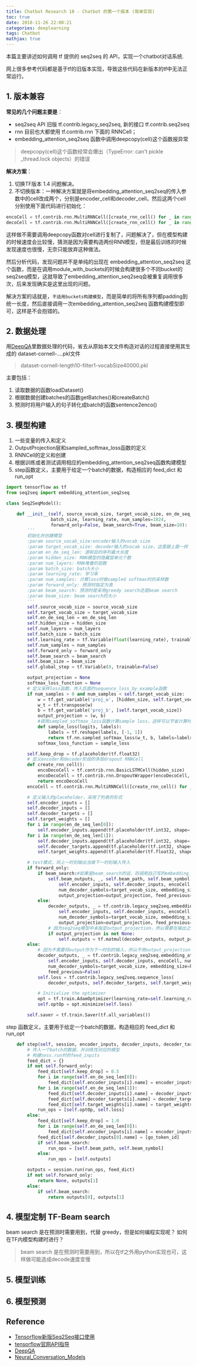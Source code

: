 ```yaml
---
title: Chatbot Research 10 - Chatbot 的第一个版本 (简单实现)
toc: true
date: 2018-11-26 22:00:21
categories: deeplearning
tags: Chatbot
mathjax: true
---
```


<!-- 2018 -->

本篇主要讲述如何调用 tf 提供的 seq2seq 的 API，实现一个chatbot对话系统.

网上很多参考代码都是基于tf的旧版本实现，导致这些代码在新版本的tf中无法正常运行。

<!-- more -->

## 1. 版本兼容

**常见的几个问题主要是**：

- seq2seq API 旧版 tf.contrib.legacy_seq2seq, 新的接口 tf.contrib.seq2seq
- rnn 目前也大都使用 tf.contrib.rnn 下面的 RNNCell；
- embedding_attention_seq2seq 函数中调用deepcopy(cell)这个函数报异常
> deepcopy(cell)这个函数经常会爆出（TypeError: can't pickle _thread.lock objects）的错误

**解决方案**：

1. 切换TF版本 1.4 问题解决。
2. 不切换版本：一种解决方案就是将embedding_attention_seq2seq的传入参数中的cell改成两个，分别是encoder_cell和decoder_cell，然后这两个cell分别使用下面代码进行初始化：

```py
encoCell = tf.contrib.rnn.MultiRNNCell([create_rnn_cell() for _ in range(num_layers)],)
decoCell = tf.contrib.rnn.MultiRNNCell([create_rnn_cell() for _ in range(num_layers)],)
```

这样做不需要调用deepcopy函数对cell进行复制了，问题解决了，但在模型构建的时候速度会比较慢，猜测是因为需要构造两份RNN模型，但是最后训练的时候发现速度也很慢，无奈只能放弃这种做法。

然后分析代码，发现问题并不是单纯的出现在 embedding_attention_seq2seq 这个函数，而是在调用module_with_buckets的时候会构建很多个不同bucket的seq2seq模型，这就导致了embedding_attention_seq2seq会被重复调用很多次，后来发现确实是这里出现的问题。

解决方案的话就是，`不适用buckets构建模型`，而是简单的将所有序列都padding到统一长度，然后直接调用一次embedding_attention_seq2seq 函数构建模型即可，这样是不会抱错的。

## 2. 数据处理

用[DeepQA](https://github.com/Conchylicultor/DeepQA#chatbot)里数据处理的代码，省去从原始本文文件构造对话的过程直接使用其生成的 dataset-cornell-....pkl文件

> dataset-cornell-length10-filter1-vocabSize40000.pkl

主要包括：

1. 读取数据的函数loadDataset()
2. 根据数据创建batches的函数getBatches()和createBatch()
3. 预测时将用户输入的句子转化成batch的函数sentence2enco()

## 3. 模型构建

1. 一些变量的传入和定义
2. OutputProjection层和sampled_softmax_loss函数的定义
3. RNNCell的定义和创建
4. 根据训练或者测试调用相应的embedding_attention_seq2seq函数构建模型
5. step函数定义，主要用于给定一个batch的数据，构造相应的 feed_dict 和 run_opt

```py
import tensorflow as tf
from seq2seq import embedding_attention_seq2seq

class Seq2SeqModel():

    def __init__(self, source_vocab_size, target_vocab_size, en_de_seq_len, hidden_size, num_layers,
                 batch_size, learning_rate, num_samples=1024,
                 forward_only=False, beam_search=True, beam_size=10):
        '''
        初始化并创建模型
        :param source_vocab_size:encoder输入的vocab size
        :param target_vocab_size: decoder输入的vocab size，这里跟上面一样
        :param en_de_seq_len: 源和目的序列最大长度
        :param hidden_size: RNN模型的隐藏层单元个数
        :param num_layers: RNN堆叠的层数
        :param batch_size: batch大小
        :param learning_rate: 学习率
        :param num_samples: 计算loss时做sampled softmax时的采样数
        :param forward_only: 预测时指定为真
        :param beam_search: 预测时是采用greedy search还是beam search
        :param beam_size: beam search的大小
        '''
        self.source_vocab_size = source_vocab_size
        self.target_vocab_size = target_vocab_size
        self.en_de_seq_len = en_de_seq_len
        self.hidden_size = hidden_size
        self.num_layers = num_layers
        self.batch_size = batch_size
        self.learning_rate = tf.Variable(float(learning_rate), trainable=False)
        self.num_samples = num_samples
        self.forward_only = forward_only
        self.beam_search = beam_search
        self.beam_size = beam_size
        self.global_step = tf.Variable(0, trainable=False)

        output_projection = None
        softmax_loss_function = None
        # 定义采样loss函数，传入后面的sequence_loss_by_example函数
        if num_samples > 0 and num_samples < self.target_vocab_size:
            w = tf.get_variable('proj_w', [hidden_size, self.target_vocab_size])
            w_t = tf.transpose(w)
            b = tf.get_variable('proj_b', [self.target_vocab_size])
            output_projection = (w, b)
            #调用sampled_softmax_loss函数计算sample loss，这样可以节省计算时间
            def sample_loss(logits, labels):
                labels = tf.reshape(labels, [-1, 1])
                return tf.nn.sampled_softmax_loss(w_t, b, labels=labels, inputs=logits, num_sampled=num_samples, num_classes=self.target_vocab_size)
            softmax_loss_function = sample_loss

        self.keep_drop = tf.placeholder(tf.float32)
        # 定义encoder和decoder阶段的多层dropout RNNCell
        def create_rnn_cell():
            encoDecoCell = tf.contrib.rnn.BasicLSTMCell(hidden_size)
            encoDecoCell = tf.contrib.rnn.DropoutWrapper(encoDecoCell, input_keep_prob=1.0, output_keep_prob=self.keep_drop)
            return encoDecoCell
        encoCell = tf.contrib.rnn.MultiRNNCell([create_rnn_cell() for _ in range(num_layers)])

        # 定义输入的placeholder，采用了列表的形式
        self.encoder_inputs = []
        self.decoder_inputs = []
        self.decoder_targets = []
        self.target_weights = []
        for i in range(en_de_seq_len[0]):
            self.encoder_inputs.append(tf.placeholder(tf.int32, shape=[None, ], name="encoder{0}".format(i)))
        for i in range(en_de_seq_len[1]):
            self.decoder_inputs.append(tf.placeholder(tf.int32, shape=[None, ], name="decoder{0}".format(i)))
            self.decoder_targets.append(tf.placeholder(tf.int32, shape=[None, ], name="target{0}".format(i)))
            self.target_weights.append(tf.placeholder(tf.float32, shape=[None, ], name="weight{0}".format(i)))

        # test模式，将上一时刻输出当做下一时刻输入传入
        if forward_only:
            if beam_search:#如果是beam_search的话，则调用自己写的embedding_attention_seq2seq函数，而不是legacy_seq2seq下面的
                self.beam_outputs, _, self.beam_path, self.beam_symbol = embedding_attention_seq2seq(
                    self.encoder_inputs, self.decoder_inputs, encoCell, num_encoder_symbols=source_vocab_size,
                    num_decoder_symbols=target_vocab_size, embedding_size=hidden_size,
                    output_projection=output_projection, feed_previous=True)
            else:
                decoder_outputs, _ = tf.contrib.legacy_seq2seq.embedding_attention_seq2seq(
                    self.encoder_inputs, self.decoder_inputs, encoCell, num_encoder_symbols=source_vocab_size,
                    num_decoder_symbols=target_vocab_size, embedding_size=hidden_size,
                    output_projection=output_projection, feed_previous=True)
                # 因为seq2seq模型中未指定output_projection，所以需要在输出之后自己进行output_projection
                if output_projection is not None:
                    self.outputs = tf.matmul(decoder_outputs, output_projection[0]) + output_projection[1]
        else:
            # 因为不需要将output作为下一时刻的输入，所以不用output_projection
            decoder_outputs, _ = tf.contrib.legacy_seq2seq.embedding_attention_seq2seq(
                self.encoder_inputs, self.decoder_inputs, encoCell, num_encoder_symbols=source_vocab_size,
                num_decoder_symbols=target_vocab_size, embedding_size=hidden_size, output_projection=output_projection,
                feed_previous=False)
            self.loss = tf.contrib.legacy_seq2seq.sequence_loss(
                decoder_outputs, self.decoder_targets, self.target_weights, softmax_loss_function=softmax_loss_function)

            # Initialize the optimizer
            opt = tf.train.AdamOptimizer(learning_rate=self.learning_rate, beta1=0.9, beta2=0.999, epsilon=1e-08)
            self.optOp = opt.minimize(self.loss)

        self.saver = tf.train.Saver(tf.all_variables())
```

step 函数定义，主要用于给定一个batch的数据，构造相应的 feed_dict 和 run_opt

```py
    def step(self, session, encoder_inputs, decoder_inputs, decoder_targets, target_weights, go_token_id):
        # 传入一个batch的数据，并训练性对应的模型
        # 构建sess.run时的feed_inpits
        feed_dict = {}
        if not self.forward_only:
            feed_dict[self.keep_drop] = 0.5
            for i in range(self.en_de_seq_len[0]):
                feed_dict[self.encoder_inputs[i].name] = encoder_inputs[i]
            for i in range(self.en_de_seq_len[1]):
                feed_dict[self.decoder_inputs[i].name] = decoder_inputs[i]
                feed_dict[self.decoder_targets[i].name] = decoder_targets[i]
                feed_dict[self.target_weights[i].name] = target_weights[i]
            run_ops = [self.optOp, self.loss]
        else:
            feed_dict[self.keep_drop] = 1.0
            for i in range(self.en_de_seq_len[0]):
                feed_dict[self.encoder_inputs[i].name] = encoder_inputs[i]
            feed_dict[self.decoder_inputs[0].name] = [go_token_id]
            if self.beam_search:
                run_ops = [self.beam_path, self.beam_symbol]
            else:
                run_ops = [self.outputs]

        outputs = session.run(run_ops, feed_dict)
        if not self.forward_only:
            return None, outputs[1]
        else:
            if self.beam_search:
                return outputs[0], outputs[1]

```

## 4. 模型定制 TF-Beam search

beam search 是在预测时需要用到，代替 greedy，但是如何编程实现呢？ 如何在TF内模型构建时进行？





> beam search 是在预测时需要用到，所以在tf之外用python实现也可，这样做可能造成decode速度变慢

## 5. 模型训练

## 6. 模型预测

## Reference

- [Tensorflow新版Seq2Seq接口使用](https://blog.csdn.net/thriving_fcl/article/details/74165062)
- [tensorflow官网API指导](https://www.tensorflow.org/api_docs/python/tf/contrib/legacy_seq2seq)
- [DeepQA](https://github.com/Conchylicultor/DeepQA#chatbot)
- [Neural_Conversation_Models](https://github.com/pbhatia243/Neural_Conversation_Models)

<script type="text/x-mathjax-config">
  MathJax.Hub.Config({
    extensions: ["tex2jax.js"],
    jax: ["input/TeX"],
    tex2jax: {
      inlineMath: [ ['$','$'], ['\\(','\\)'] ],
      displayMath: [ ['$$','$$']],
      processEscapes: true
    }
  });
</script>
<script type="text/javascript" src="https://cdn.mathjax.org/mathjax/latest/MathJax.js?config=TeX-AMS_HTML,http://myserver.com/MathJax/config/local/local.js">
</script>

